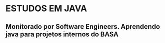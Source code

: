 # ESTUDOS EM JAVA

## Monitorado por Software Engineers. Aprendendo java para projetos internos do BASA
